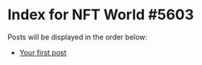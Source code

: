 # Index for NFT World #5603
Posts will be displayed in the order below:

- [Your first post](./001-first.md)


